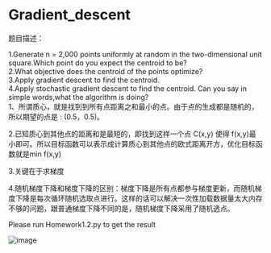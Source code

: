 # Gradient_descent
题目描述： 

1.Generate n = 2,000 points uniformly at random in the two-dimensional unit square.Which point do you expect the centroid to be?  
2.What objective does the centroid of the points optimize?  
3.Apply gradient descent to find the centroid.  
4.Apply stochastic gradient descent to find the centroid. Can you say in simple words,what the algorithm is doing?  
1、所谓质心，就是找到到所有点距离之和最小的点。由于点的生成都是随机的，所以期望的点是 : (0.5，0.5)。

2.已知质心到其他点的距离和是最短的，即找到这样一个点 C(x,y) 使得 f(x,y)最小即可。所以目标函数可以表示成计算质心到其他点的欧式距离开方，优化目标函数就是min f(x,y)

3.关键在于求梯度

4.随机梯度下降和梯度下降的区别：梯度下降是所有点都参与梯度更新，而随机梯度下降是每次循环随机选取点进行。这样的话可以解决一次性加载数据量太大内存不够的问题，跟普通梯度下降不同的是，随机梯度下降采用了随机选点。

Please run Homework1.2.py to get the result

![image](https://github.com/zhangjunyi1225054736/faster_rcnn-opencv_-visualization/blob/master/output/001150.jpg)


